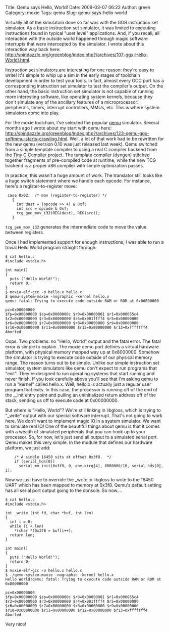 Title: Qemu says Hello, World!
Date: 2009-03-07 06:22
Author: green
Category: moxie
Tags: qemu
Slug: qemu-says-hello-world

Virtually all of the simulation done so far was with the GDB instruction
set simulator. As a basic instruction set simulator, it was limited to
executing instructions found in typical "user level" applications. And,
if you recall, all interaction with the outside world happened through
magic software interrupts that were intercepted by the simulator. I
wrote about this interaction way back here:
<http://spindazzle.org/greenblog/index.php?/archives/107-ggx-Hello-World!.html>.

Instruction set simulators are interesting for one reason: they're easy
to write! It's simple to whip up a sim in the early stages of toolchain
development in order to test your tools. In fact, almost every GCC port
has a corresponding instruction set simulator to test the compiler's
output. On the other hand, the basic instruction set simulator is not
capable of running more interesting software, like operating system
kernels, because they don't simulate any of the ancillary features of a
microprocessor: peripherals, timers, interrupt controllers, MMUs, etc.
This is where system simulators come into play.

For the moxie toolchain, I've selected the popular [qemu](http://qemu.org) simulator.
Several months ago I wrote about my start with qemu here:
<http://spindazzle.org/greenblog/index.php?/archives/123-qemu-ggx-softmmu-starts-crawling.html>.
Well, a lot of that work had to be rewritten for the new qemu (version
0.10 was just released last week). Qemu switched from a simple template
compiler to using a real C compiler backend from the [Tiny C Compiler](http://bellard.org/tcc)
project. The template compiler (dyngen) stitched together fragments of
pre-compiled code at runtime, while the new TCG backend is a proper x86
compiler with simple optimization passes.

In practice, this wasn't a huge amount of work. The translator still
looks like a huge switch statement where we handle each opcode. For
instance, here's a register-to-register move:

     case 0x02:  /* mov (register-to-register) */
       {
         int dest = (opcode >> 4) & 0xf;
         int src = opcode & 0xf;
         tcg_gen_mov_i32(REG(dest), REG(src));
       }

`tcg_gen_mov_i32` generates the intermediate code to move the value
between registers.

Once I had implemented support for enough instructions, I was able to
run a trivial Hello World program straight through:  

    $ cat hello.c
    #include <stdio.h>

    int main()
    {
      puts ("Hello World!");
      return 0;
    }
    $ moxie-elf-gcc -o hello.x hello.c
    $ qemu-system-moxie -nographic -kernel hello.x
    qemu: fatal: Trying to execute code outside RAM or ROM at 0x00000000

    pc=0x00000000
    $fp=0x00000000 $sp=0x0000000c $r0=0x00000001 $r1=0x000055c4
    $r2=0x00000000 $r3=0x00000000 $r4=0x001ffff4 $r5=0x00000000
    $r6=0x00000000 $r7=0x00000000 $r8=0x00000000 $r9=0x00000000
    $r10=0x00000000 $r11=0x00000000 $r12=0x00000000 $r13=0xfffffff4
    Aborted

Oops. Two problems: no "Hello, World" output and the fatal error. The
fatal error is simple to explain. The moxie qemu port defines a virtual
hardware platform, with physical memory mapped way up at 0x8000000.
Somehow the simulator is trying to execute code outside of our physical
memory range. The reason turns out to be simple. Unlike our simple
instruction set simulator, system simulators like qemu don't expect to
run programs that "exit". They're designed to run operating systems that
start running and never finish. If you look carefully above you'll see
that I'm asking qemu to run a "kernel" called hello.x. Well, hello.x is
actually just a regular user program that exits. In this case, the
processor is running off of the end of the \_\_init entry point and
pulling an uninitialized return address off of the stack, sending us off
to execute code at 0x00000000.

But where is "Hello, World"? We're still linking in libgloss, which is
trying to "\_write" output with our special software interrupt. That's
not going to work here. We don't want to implement magic IO in a system
simulator. We want to simulate real IO! One of the beautiful things
about qemu is that it comes with a wealth of simulated peripherals that
you can hook up to your processor. So, for now, let's just send all
output to a simulated serial port. Qemu makes this very simple. In the
module that defines our hardware platform, we just add:  

        /* A single 16450 sits at offset 0x3f8.  */
        if (serial_hds[0])
          serial_mm_init(0x3f8, 0, env->irq[4], 8000000/16, serial_hds[0], 1);

Now we just have to override the \_write in libgloss to write to the
16450 UART which has been mapped to memory at 0x3f8. Qemu's default
setting has all serial port output going to the console. So now....

    $ cat hello.c
    #include <stdio.h>

    int _write (int fd, char *buf, int len)
    {
      int i = 0;
      while (i < len)
        *(char *)0x3f8 = buf[i++];
      return len;
    }

    int main()
    {
      puts ("Hello World!");
      return 0;
    }
    $ moxie-elf-gcc -o hello.x hello.c
    $ ./qemu-system-moxie -nographic -kernel hello.x
    Hello World!qemu: fatal: Trying to execute code outside RAM or ROM at 0x00000000

    pc=0x00000000
    $fp=0x00000000 $sp=0x0000000c $r0=0x00000001 $r1=0x000055c4
    $r2=0x00000000 $r3=0x00000000 $r4=0x001ffff4 $r5=0x00000000
    $r6=0x00000000 $r7=0x00000000 $r8=0x00000000 $r9=0x00000000
    $r10=0x00000000 $r11=0x00000000 $r12=0x00000000 $r13=0xfffffff4
    Aborted

Very nice!
